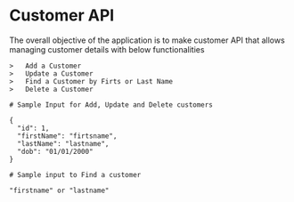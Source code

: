 
# Customer API 
The overall objective of the application is to make customer API that allows managing customer details with below functionalities
```
>	Add a Customer
>	Update a Customer
>	Find a Customer by Firts or Last Name
>	Delete a Customer

# Sample Input for Add, Update and Delete customers

{
  "id": 1,
  "firstName": "firtsname",
  "lastName": "lastname",
  "dob": "01/01/2000"
}

# Sample input to Find a customer

"firstname" or "lastname"
